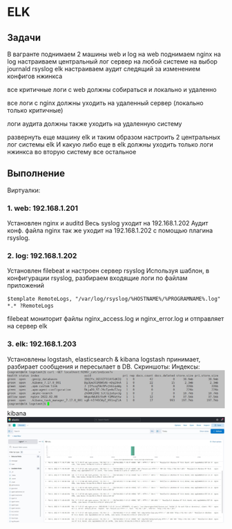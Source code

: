 # ELK

## Задачи

В вагранте поднимаем 2 машины web и log
на web поднимаем nginx
на log настраиваем центральный лог сервер на любой системе на выбор
journald
rsyslog
elk
настраиваем аудит следящий за изменением конфигов нжинкса

все критичные логи с web должны собираться и локально и удаленно

все логи с nginx должны уходить на удаленный сервер (локально только критичные)

логи аудита должны также уходить на удаленную систему

развернуть еще машину elk и таким образом настроить 2 центральных лог системы elk И какую либо еще
в elk должны уходить только логи нжинкса
во вторую систему все остальное

## Выполнение

Виртуалки:
### 1. web:  192.168.1.201
Установлен nginx и auditd
Весь syslog уходит на 192.168.1.202
Аудит конф. файла nginx так же уходит на 192.168.1.202 с помощью плагина rsyslog.

### 2. log: 192.168.1.202
Установлен filebeat и настроен сервер rsyslog
Используя шаблон, в конфигурации rsyslog, разбираем входящие логи по файлам приложений
```
$template RemoteLogs, "/var/log/rsyslog/%HOSTNAME%/%PROGRAMNAME%.log"
*.* ?RemoteLogs
```
filebeat мониторит файлы nginx_access.log и nginx_error.log и отправляет на сервер elk
### 3. elk: 192.168.1.203
Установлены logstash, elasticsearch & kibana
logstash принимает, разбирает сообщения и пересылает в DB.
Скриншоты:
Индексы:
![индексы](./log2.jpg "индексы")
kibana
![кибана](./log1.jpg "кибана")




